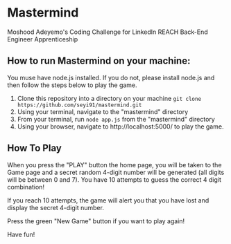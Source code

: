 # Mastermind #

Moshood Adeyemo's Coding Challenge for LinkedIn REACH Back-End Engineer Apprenticeship

## How to run Mastermind on your machine:
You muse have node.js installed. If you do not, please install node.js and then follow the steps below to play the game.

1. Clone this repository into a directory on your machine
`git clone https://github.com/seyi91/mastermind.git`
2. Using your terminal, navigate to the "mastermind" directory
3. From your terminal, run `node app.js` from the "mastermind" directory
4. Using your browser, navigate to http://localhost:5000/ to play the game.

## How To Play
When you press the "PLAY" button the home page, you will be taken to the Game page and a secret random 4-digit number will be generated (all digits will be between 0 and 7). You have 10 attempts to guess the correct 4 digit combination!

If you reach 10 attempts, the game will alert you that you have lost and display the secret 4-digit number.

Press the green "New Game" button if you want to play again!

Have fun!
